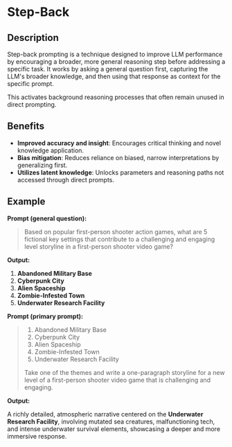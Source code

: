 # Step-Back

## Description

Step-back prompting is a technique designed to improve LLM performance by encouraging a broader, more general reasoning step before addressing a specific task. It works by asking a general question first, capturing the LLM's broader knowledge, and then using that response as context for the specific prompt.

This activates background reasoning processes that often remain unused in direct prompting.

## Benefits

- **Improved accuracy and insight**: Encourages critical thinking and novel knowledge application.
- **Bias mitigation**: Reduces reliance on biased, narrow interpretations by generalizing first.
- **Utilizes latent knowledge**: Unlocks parameters and reasoning paths not accessed through direct prompts.

## Example

**Prompt (general question):**

> Based on popular first-person shooter action games, what are 5 fictional key settings that contribute to a challenging and engaging level storyline in a first-person shooter video game?

**Output:**

1. **Abandoned Military Base**
2. **Cyberpunk City**
3. **Alien Spaceship**
4. **Zombie-Infested Town**
5. **Underwater Research Facility**

**Prompt (primary prompt):**

> 1. Abandoned Military Base
> 2. Cyberpunk City
> 3. Alien Spaceship
> 4. Zombie-Infested Town
> 5. Underwater Research Facility
>
> Take one of the themes and write a one-paragraph storyline for a new level of a first-person shooter video game that is challenging and engaging.

**Output:**

A richly detailed, atmospheric narrative centered on the **Underwater Research Facility**, involving mutated sea creatures, malfunctioning tech, and intense underwater survival elements, showcasing a deeper and more immersive response.
